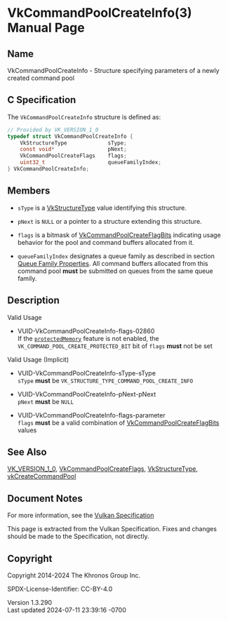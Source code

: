 # VkCommandPoolCreateInfo(3) Manual Page

## Name

VkCommandPoolCreateInfo - Structure specifying parameters of a newly
created command pool



## <a href="#_c_specification" class="anchor"></a>C Specification

The `VkCommandPoolCreateInfo` structure is defined as:

``` c
// Provided by VK_VERSION_1_0
typedef struct VkCommandPoolCreateInfo {
    VkStructureType             sType;
    const void*                 pNext;
    VkCommandPoolCreateFlags    flags;
    uint32_t                    queueFamilyIndex;
} VkCommandPoolCreateInfo;
```

## <a href="#_members" class="anchor"></a>Members

- `sType` is a [VkStructureType](https://registry.khronos.org/vulkan/specs/1.3-extensions/man/html/VkStructureType.html) value identifying
  this structure.

- `pNext` is `NULL` or a pointer to a structure extending this
  structure.

- `flags` is a bitmask of
  [VkCommandPoolCreateFlagBits](https://registry.khronos.org/vulkan/specs/1.3-extensions/man/html/VkCommandPoolCreateFlagBits.html)
  indicating usage behavior for the pool and command buffers allocated
  from it.

- `queueFamilyIndex` designates a queue family as described in section
  <a
  href="https://registry.khronos.org/vulkan/specs/1.3-extensions/html/vkspec.html#devsandqueues-queueprops"
  target="_blank" rel="noopener">Queue Family Properties</a>. All
  command buffers allocated from this command pool **must** be submitted
  on queues from the same queue family.

## <a href="#_description" class="anchor"></a>Description

Valid Usage

- <a href="#VUID-VkCommandPoolCreateInfo-flags-02860"
  id="VUID-VkCommandPoolCreateInfo-flags-02860"></a>
  VUID-VkCommandPoolCreateInfo-flags-02860  
  If the <a
  href="https://registry.khronos.org/vulkan/specs/1.3-extensions/html/vkspec.html#features-protectedMemory"
  target="_blank" rel="noopener"><code>protectedMemory</code></a>
  feature is not enabled, the `VK_COMMAND_POOL_CREATE_PROTECTED_BIT` bit
  of `flags` **must** not be set

Valid Usage (Implicit)

- <a href="#VUID-VkCommandPoolCreateInfo-sType-sType"
  id="VUID-VkCommandPoolCreateInfo-sType-sType"></a>
  VUID-VkCommandPoolCreateInfo-sType-sType  
  `sType` **must** be `VK_STRUCTURE_TYPE_COMMAND_POOL_CREATE_INFO`

- <a href="#VUID-VkCommandPoolCreateInfo-pNext-pNext"
  id="VUID-VkCommandPoolCreateInfo-pNext-pNext"></a>
  VUID-VkCommandPoolCreateInfo-pNext-pNext  
  `pNext` **must** be `NULL`

- <a href="#VUID-VkCommandPoolCreateInfo-flags-parameter"
  id="VUID-VkCommandPoolCreateInfo-flags-parameter"></a>
  VUID-VkCommandPoolCreateInfo-flags-parameter  
  `flags` **must** be a valid combination of
  [VkCommandPoolCreateFlagBits](https://registry.khronos.org/vulkan/specs/1.3-extensions/man/html/VkCommandPoolCreateFlagBits.html) values

## <a href="#_see_also" class="anchor"></a>See Also

[VK_VERSION_1_0](https://registry.khronos.org/vulkan/specs/1.3-extensions/man/html/VK_VERSION_1_0.html),
[VkCommandPoolCreateFlags](https://registry.khronos.org/vulkan/specs/1.3-extensions/man/html/VkCommandPoolCreateFlags.html),
[VkStructureType](https://registry.khronos.org/vulkan/specs/1.3-extensions/man/html/VkStructureType.html),
[vkCreateCommandPool](https://registry.khronos.org/vulkan/specs/1.3-extensions/man/html/vkCreateCommandPool.html)

## <a href="#_document_notes" class="anchor"></a>Document Notes

For more information, see the <a
href="https://registry.khronos.org/vulkan/specs/1.3-extensions/html/vkspec.html#VkCommandPoolCreateInfo"
target="_blank" rel="noopener">Vulkan Specification</a>

This page is extracted from the Vulkan Specification. Fixes and changes
should be made to the Specification, not directly.

## <a href="#_copyright" class="anchor"></a>Copyright

Copyright 2014-2024 The Khronos Group Inc.

SPDX-License-Identifier: CC-BY-4.0

Version 1.3.290  
Last updated 2024-07-11 23:39:16 -0700
